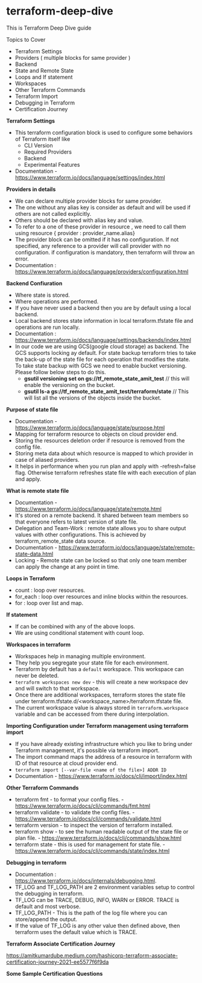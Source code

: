 # terraform-deep-dive
This is Terraform Deep Dive guide

Topics to Cover
- Terraform Settings
- Providers ( multiple blocks for same provider )
- Backend
- State and Remote State
- Loops and If statement
- Workspaces
- Other Terraform Commands
- Terraform Import
- Debugging in Terraform
- Certification Journey

<b> Terraform Settings </b>
- This terraform configuration block is used to configure some behaviors of Terraform itself like   
    - CLI Version
    - Required Providers
    - Backend
    - Experimental Features
- Documentation - https://www.terraform.io/docs/language/settings/index.html

<b> Providers in details </b>
- We can declare multiple provider blocks for same provider.
- The one without any alias key is consider as default and will be used if others are not called  explicitly.
- Others should be declared with alias key and value.
- To refer to a one of these provider in resource , we need to call them using resource { provider : provider_name.alias}
- The provider block can be omitted if it has no configuration. If not specified, any reference to a provider will call provider with no configuration. if configuration is mandatory, then terraform will throw an error.
- Documentation : https://www.terraform.io/docs/language/providers/configuration.html

<b> Backend Confiuration </b>
- Where state is stored.
- Where operations are performed.
- If you have never used a backend then you are by default using a local backend.
- Local backend stores state information in local terraform.tfstate file and operations are run locally.
- Documentation : https://www.terraform.io/docs/language/settings/backends/index.html
- In our code we are using GCS(google cloud storage) as backend. The GCS supports locking ay default. For state backup terraform tries to take the back-up of the state file for each operation that modifies the state. To take state backup with GCS we need to enable bucket versioning. Please follow below steps to do this.
    - **gsutil versioning set on gs://tf_remote_state_amit_test** // this will enable the versioning on the bucket.
    - **gsutil ls-a gs://tf_remote_state_amit_test/terraform/state** // This will list all the versions of the objects inside the bucket.

<b> Purpose of state file </b>
- Documentation - https://www.terraform.io/docs/language/state/purpose.html
- Mapping for terraform resource to objects on cloud provider end.
- Storing the resources deletion order if resource is removed from the config file.
- Storing meta data about which resource is mapped to which provider in case of aliased providers.
- It helps in performance when you run plan and apply with -refresh=false flag. Otherwise terraform refreshes state file with each execution of plan and apply.

<b> What is remote state file </b>
- Documentation - https://www.terraform.io/docs/language/state/remote.html
- It's stored on a remote backend. It shared between team members so that everyone refers to latest version of state file.
- Delegation and Team-Work : remote state allows you to share output values with other configurations. This is achieved by terraform_remote_state data source.
- Documentation - https://www.terraform.io/docs/language/state/remote-state-data.html
- Locking - Remote state can be locked so that only one team member can apply the change at any point in time.

<b> Loops in Terraform </b>
- count : loop over resources.
- for_each : loop over resources and inline blocks within the resources.
- for : loop over list and map.

<b> If statement </b>
- If can be combined with any of the above loops.
- We are using conditional statement with count loop.

<b> Workspaces in terraform </b>
- Workspaces help in managing multiple environment.
- They help you segregate your state file for each environment.
- Terraform by default has a ```default``` workspace. This workspace can never be deleted.
- ```terraform workspaces new dev``` - this will create a new workspace dev and will switch to that workspace.
- Once there are additional workspaces, terraform stores the state file under terraform.tfstate.d/<workspace_name>/terraform.tfstate file.
- The current workspace value is always stored in `terraform.workspace` variable and can be accessed from there during interpolation.

<b> Importing Configuration under Terraform management using terraform import </b>
- If you have already existing infrastructure which you like to bring under Terraform management, it's possible via terraform import.
- The import command maps the address of a resource in terraform with ID of that resource at cloud provider end.
- `terraform import [--var-file <name of the file>] ADDR ID`
- Documentation - https://www.terraform.io/docs/cli/import/index.html

<b> Other Terraform Commands </b>
- terraform fmt - to format your config files. - https://www.terraform.io/docs/cli/commands/fmt.html
- terraform validate - to validate the config files. - https://www.terraform.io/docs/cli/commands/validate.html
- terraform version - to inspect the version of terraform installed.
- terraform show - to see the human readable output of the state file or plan file. - https://www.terraform.io/docs/cli/commands/show.html
- terraform state - this is used for management for state file. - https://www.terraform.io/docs/cli/commands/state/index.html

<b> Debugging in terraform </b>
- Documentation : https://www.terraform.io/docs/internals/debugging.html.
- TF_LOG and TF_LOG_PATH are 2 environment variables setup to control the debugging in terraform.
- TF_LOG can be TRACE, DEBUG, INFO, WARN or ERROR. TRACE is default and most verbose.
- TF_LOG_PATH - This is the path of the log file where you can store/append the output.
- If the value of TF_LOG is any other value then defined above, then terraform uses the default value which is TRACE.

<b> Terraform Associate Certification Journey </b>

https://amitkumardube.medium.com/hashicorp-terraform-associate-certification-journey-2021-ee5577f6f9da

<b> Some Sample Certification Questions </b>
